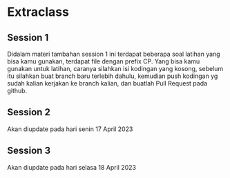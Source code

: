 # Extraclass

## Session 1
Didalam materi tambahan session 1 ini terdapat beberapa soal latihan yang bisa kamu gunakan, terdapat file dengan prefix CP. Yang bisa kamu gunakan untuk latihan, caranya silahkan isi kodingan yang kosong, sebelum itu silahkan buat branch baru terlebih dahulu, kemudian push kodingan yg sudah kalian kerjakan ke branch kalian, dan buatlah Pull Request pada github.

## Session 2
Akan diupdate pada hari senin 17 April 2023

## Session 3
Akan diupdate pada hari selasa 18 April 2023